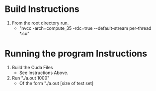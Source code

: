 # Build Instructions
1. From the root directory run.
    - "nvcc -arch=compute_35 -rdc=true --default-stream per-thread *.cu"

# Running the program Instructions
1. Build the Cuda Files
    - See Instructions Above.
2. Run "./a.out 1000"
    - Of the form "./a.out \[size of test set\]